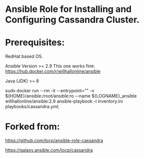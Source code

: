 # Ansible Role for Installing and Configuring Cassandra Cluster.

# Prerequisites:
RedHat based OS.

Ansible Version >= 2.9
This one works fine:
https://hub.docker.com/r/willhallonline/ansible

Java (JDK) >= 8

sudo docker run --rm -it --entrypoint="" -v ${HOME}/ansible:/root/ansible:ro --name ${LOGNAME}_ansible willhallonline/ansible:2.9 ansible-playbook -i inventory.ini playbooks/cassandra.yml;



# Forked from:

https://github.com/locp/ansible-role-cassandra

https://galaxy.ansible.com/locp/cassandra


